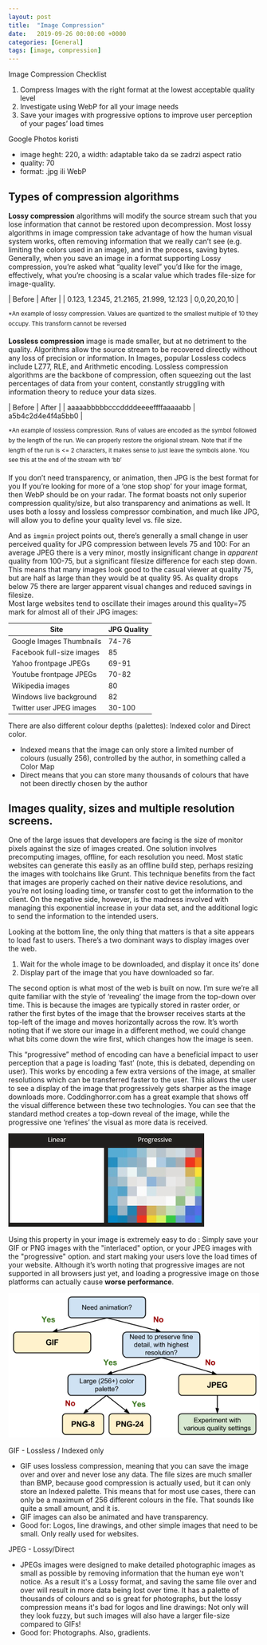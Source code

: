 ```yaml
---
layout: post
title:  "Image Compression"
date:   2019-09-26 00:00:00 +0000
categories: [General]
tags: [image, compression]
---
```


Image Compression Checklist
 1. Compress Images with the right format at the lowest acceptable quality level
 2. Investigate using WebP for all your image needs
 3. Save your images with progressive options to improve user perception of your pages’ load times

Google Photos koristi 
 * image heght: 220, a width: adaptable tako da se zadrzi aspect ratio
 * quality: 70
 * format: .jpg ili WebP

## Types of compression algorithms
**Lossy compression** algorithms will modify the source stream such that you lose information that cannot be restored upon decompression. Most lossy algorithms in image compression take advantage of how the human visual system works, often removing information that we really can’t see (e.g. limiting the colors used in an image), and in the process, saving bytes.  Generally, when you save an image in a format supporting Lossy compression, you’re asked what “quality level” you’d like for the image, effectively, what you’re choosing is a scalar value which trades file-size for image-quality.

| Before | After |
| 0.123, 1.2345, 21.2165, 21.999, 12.123 | 0,0,20,20,10 |

<sup>*An example of lossy compression. Values are quantized to the smallest multiple of 10 they occupy. This transform cannot be reversed</sup>


**Lossless compression** image is made smaller, but at no detriment to the quality. Algorithms allow the source stream to be recovered directly without any loss of precision or information. In Images, popular Lossless codecs include LZ77, RLE, and Arithmetic encoding. Lossless compression algorithms are the backbone of compression, often squeezing out the last percentages of data from your content, constantly struggling with information theory to reduce your data sizes.

| Before | After |
| aaaaabbbbbcccddddeeeeffffaaaaabb | a5b4c2d4e4f4a5bb0 |

<sup>*An example of lossless compression. Runs of values are encoded as the symbol followed by the length of the run. We can properly restore the origional stream. Note that if the length of the run is <= 2 characters, it makes sense to just leave the symbols alone. You see this at the end of the stream with ‘bb’ </sup>

If you don’t need transparency, or animation, then JPG is the best format for you
If you’re looking for more of a ‘one stop shop’ for your image format, then WebP should be on your radar. The format boasts not only superior compression quality/size, but also transparency and animations as well. It uses both a lossy and lossless compressor combination, and much like JPG, will allow you to define your quality level vs. file size.

And as `imgmin` project points out, there’s generally a small change in user perceived quality for JPG compression between levels 75 and 100:
For an average JPEG there is a very minor, mostly insignificant change in *apparent* quality from 100-75, but a significant filesize difference for each step down. This means that many images look good to the casual viewer at quality 75, but are half as large than they would be at quality 95. As quality drops below 75 there are larger apparent visual changes and reduced savings in filesize.  
Most large websites tend to oscillate their images around this quality=75 mark for almost all of their JPG images:

| Site | JPG Quality |
| ---- | ---- |
| Google Images Thumbnails | 74-76 |
| Facebook full-size images | 85 |
| Yahoo frontpage JPEGs | 69-91 |
| Youtube frontpage JPEGs | 70-82 |
| Wikipedia images | 80 |
| Windows live background | 82 |
| Twitter user JPEG images | 30-100 |

There are also different colour depths (palettes): Indexed color and Direct color.
 * Indexed means that the image can only store a limited number of colours (usually 256), controlled by the author, in something called a Color Map
 * Direct means that you can store many thousands of colours that have not been directly chosen by the author


## Images quality, sizes and multiple resolution screens.

One of the large issues that developers are facing is the size of monitor pixels against the size of images created. One solution involves precomputing images, offline, for each resolution you need. Most static websites can generate this easily as an offline build step, perhaps resizing the images with toolchains like Grunt. This technique benefits from the fact that images are properly cached on their native device resolutions, and you’re not losing loading time, or transfer cost to get the information to the client. On the negative side, however, is the madness involved with managing this exponential increase in your data set, and the additional logic to send the information to the intended users.

Looking at the bottom line, the only thing that matters is that a site appears to load fast to users. There’s a two dominant ways to display images over the web.
 1. Wait for the whole image to be downloaded, and display it once its’ done
 2. Display part of the image that you have downloaded so far.

The second option is what most of the web is built on now. I’m sure we’re all quite familiar with the style of ‘revealing’ the image from the top-down over time. This is because the images are typically stored in raster order, or rather the first bytes of the image that the browser receives starts at the top-left of the image and moves horizontally across the row. It’s worth noting that if we store our image in a different method, we could change what bits come down the wire first, which changes how the image is seen.

This “progressive” method of encoding can have a beneficial impact to user perception that a page is loading ‘fast’ (note, this is debated, depending on user). This works by encoding a few extra versions of the image, at smaller resolutions which can be transferred faster to the user. This allows the user to see a display of the image that progressively gets sharper as the image downloads more.
Coddinghorror.com has a great example that shows off the visual difference between these two technologies. You can see that the standard method creates a top-down reveal of the image, while the progressive one ‘refines’ the visual as more data is received.

![liner vs progressive](/assets/images/liner-vs-progressive.jpg)

Using this property in your image is extremely easy to do : Simply save your GIF or PNG images with the "interlaced" option, or your JPEG images with the "progressive" option. and start making your users love the load times of your website. Although it’s worth noting that progressive images are not supported in all browsers just yet, and loading a progressive image on those platforms can actually cause **worse performance**.


![Image formats](/assets/images/image-use-cases.png)

GIF - Lossless / Indexed only
 * GIF uses lossless compression, meaning that you can save the image over and over and never lose any data. The file sizes are much smaller than BMP, because good compression is actually used, but it can only store an Indexed palette. This means that for most use cases, there can only be a maximum of 256 different colours in the file. That sounds like quite a small amount, and it is.
 * GIF images can also be animated and have transparency.
 * Good for: Logos, line drawings, and other simple images that need to be small. Only really used for websites.

JPEG - Lossy/Direct
 * JPEGs images were designed to make detailed photographic images as small as possible by removing information that the human eye won't notice. As a result it's a Lossy format, and saving the same file over and over will result in more data being lost over time. It has a palette of thousands of colours and so is great for photographs, but the lossy compression means it's bad for logos and line drawings: Not only will they look fuzzy, but such images will also have a larger file-size compared to GIFs!
 * Good for: Photographs. Also, gradients.



